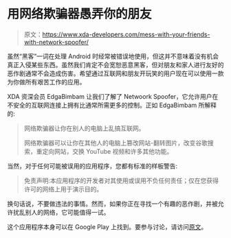 # 用网络欺骗器愚弄你的朋友

> 原文：<https://www.xda-developers.com/mess-with-your-friends-with-network-spoofer/>

虽然“黑客”一词在处理 Android 时经常被错误地使用，但这并不意味着没有机会真正入侵某些东西。虽然我们肯定不会宽恕恶意黑客，但对朋友和家人进行友好的恶作剧通常不会造成伤害。希望通过互联网和朋友开玩笑的用户现在可以使用一款为你做所有艰苦工作的应用。

XDA 资深会员 EdgaBimbam 让我们了解了 Netwoork Spoofer，它允许用户在不安全的互联网连接上拥有比通常所需更多的控制。正如 EdgaBimbam 所解释的:

> 网络欺骗器让你在别人的电脑上乱搞互联网。
> 
> 网络欺骗器可以让你在其他人的电脑上篡改网站-翻转图片，改变谷歌搜索，重定向网站，交换 YouTube 视频和许多其他功能。

当然，对于任何可能被误用的应用程序，您都有标准的样板警告:

> 免责声明:本应用程序的开发者对其使用或误用不负任何责任；仅在您获得许可的网络上用于演示目的。

换句话说，不要做违法的事情。然而，如果你正在寻找一个有趣的恶作剧，并被允许扰乱别人的网络，它可能值得一试。

这个应用程序本身可以在 Google Play 上找到。要参与讨论，请访问[原文](http://forum.xda-developers.com/showthread.php?t=1692921)。